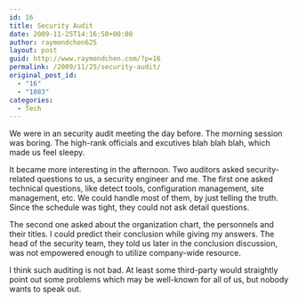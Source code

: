 ```yaml
---
id: 16
title: Security Audit
date: 2009-11-25T14:16:50+00:00
author: raymondchen625
layout: post
guid: http://www.raymondchen.com/?p=16
permalink: /2009/11/25/security-audit/
original_post_id:
  - "16"
  - "1083"
categories:
  - Tech
---
```

We were in an security audit meeting the day before. The morning session was boring. The high-rank officials and excutives blah blah blah, which made us feel sleepy.

It became more interesting in the afternoon. Two auditors asked security-related questions to us, a security engineer and me. The first one asked technical questions, like detect tools, configuration management, site management, etc. We could handle most of them, by just telling the truth. Since the schedule was tight, they could not ask detail questions.

The second one asked about the organization chart, the personnels and their titles. I could predict their conclusion while giving my answers. The head of the security team, they told us later in the conclusion discussion, was not empowered enough to utilize company-wide resource.

I think such auditing is not bad. At least some third-party would straightly point out some problems which may be well-known for all of us, but nobody wants to speak out.